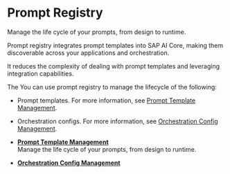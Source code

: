 <!-- loio5392e7dbbdef4011ab511f33416aa8b1 -->

# Prompt Registry

Manage the life cycle of your prompts, from design to runtime.

Prompt registry integrates prompt templates into SAP AI Core, making them discoverable across your applications and orchestration.

It reduces the complexity of dealing with prompt templates and leveraging integration capabilities.

The You can use prompt registry to manage the lifecycle of the following:

-   Prompt templates. For more information, see [Prompt Template Management](prompt-template-management-e21c3e5.md).
-   Orchestration configs. For more information, see [Orchestration Config Management](orchestration-config-management-332bd1e.md).

-   **[Prompt Template Management](prompt-template-management-e21c3e5.md "Manage the life cycle of your prompts, from design to runtime.")**  
Manage the life cycle of your prompts, from design to runtime.
-   **[Orchestration Config Management](orchestration-config-management-332bd1e.md "")**  


